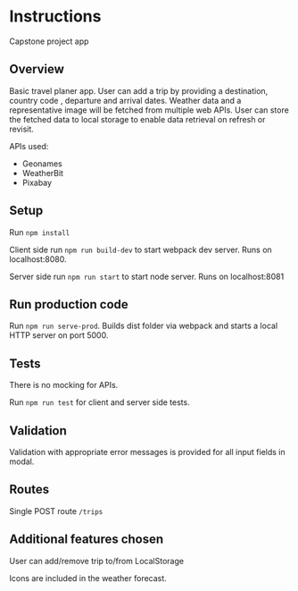 # Instructions
Capstone project app

## Overview
Basic travel planer app. User can add a trip by providing a destination, country code
, departure and arrival dates. Weather data and a representative image will be fetched 
from multiple web APIs. User can store the fetched data to local storage to enable 
data retrieval on refresh or revisit.

APIs used:

- Geonames
- WeatherBit
- Pixabay

## Setup
Run ``npm install``

Client side run ``npm run build-dev`` to start webpack dev server. Runs on localhost:8080.

Server side run ``npm run start`` to start node server. Runs on localhost:8081

## Run production code
Run ``npm run serve-prod``. Builds dist folder via webpack and starts a local HTTP server on port 5000.
## Tests
There is no mocking for APIs. 

Run ``npm run test`` for client and server side tests.

## Validation
Validation with appropriate error messages is provided for all input fields in modal.

## Routes
Single POST route ``/trips``

## Additional features chosen
User can add/remove trip to/from LocalStorage

Icons are included in the weather forecast.